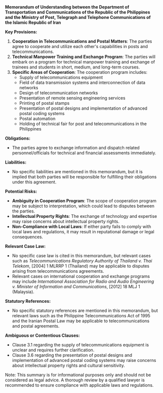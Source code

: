 **Memorandum of Understanding between the Department of Transportation and Communications of the Republic of the Philippines and the Ministry of Post, Telegraph and Telephone Communications of the Islamic Republic of Iran**

**Key Provisions:**

1. **Cooperation in Telecommunications and Postal Matters**: The parties agree to cooperate and utilize each other's capabilities in posts and telecommunications.
2. **Technical Manpower Training and Exchange Program**: The parties will embark on a program for technical manpower training and exchange of trainees and students in short, medium, and long-term courses.
3. **Specific Areas of Cooperation**: The cooperation program includes:
	* Supply of telecommunications equipment
	* Field of data transmission systems and interconnection of data networks
	* Design of telecommunication networks
	* Presentation of remote sensing engineering services
	* Printing of postal stamps
	* Presentation of postal designs and implementation of advanced postal coding systems
	* Postal automation
	* Holding of technical fair for post and telecommunications in the Philippines

**Obligations:**

* The parties agree to exchange information and dispatch related personnel/officials for technical and financial assessments immediately.

**Liabilities:**

* No specific liabilities are mentioned in this memorandum, but it is implied that both parties will be responsible for fulfilling their obligations under this agreement.

**Potential Risks:**

* **Ambiguity in Cooperation Program**: The scope of cooperation program may be subject to interpretation, which could lead to disputes between the parties.
* **Intellectual Property Rights**: The exchange of technology and expertise may raise concerns about intellectual property rights.
* **Non-Compliance with Local Laws**: If either party fails to comply with local laws and regulations, it may result in reputational damage or legal consequences.

**Relevant Case Law:**

* No specific case law is cited in this memorandum, but relevant cases such as _Telecommunications Regulatory Authority of Thailand v. Thai Telekom_, [2004] 1 MLRRP 1 (Thailand) may be applicable to disputes arising from telecommunications agreements.
* Relevant cases on international cooperation and exchange programs may include _International Association for Radio and Audio Engineering v. Minister of Information and Communications_, [2012] 18 MLJ 1 (Malaysia).

**Statutory References:**

* No specific statutory references are mentioned in this memorandum, but relevant laws such as the Philippine Telecommunications Act of 1995 and the Iranian Postal Law may be applicable to telecommunications and postal agreements.

**Ambiguous or Contentious Clauses:**

* Clause 3.1 regarding the supply of telecommunications equipment is unclear and requires further clarification.
* Clause 3.6 regarding the presentation of postal designs and implementation of advanced postal coding systems may raise concerns about intellectual property rights and cultural sensitivity.

Note: This summary is for informational purposes only and should not be considered as legal advice. A thorough review by a qualified lawyer is recommended to ensure compliance with applicable laws and regulations.